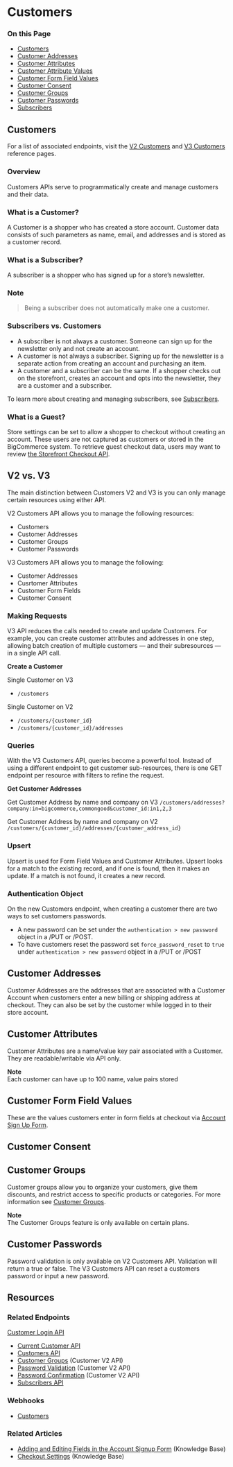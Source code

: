 # Customers

<div class="otp" id="no-index">

### On this Page	
- [Customers](#customers)
- [Customer Addresses](#customer-addresses)
- [Customer Attributes](#customer-attributes)
- [Customer Attribute Values](#customer-attribute-values)
- [Customer Form Field Values](#customer-form-field-values)
- [Customer Consent](#customer-consent)
- [Customer Groups](#customer-groups)
- [Customer Passwords](#customer-passwords)
- [Subscribers](#subscribers)

</div>

## Customers

For a list of associated endpoints, visit the [V2 Customers](https://developer.bigcommerce.com/api-reference/store-management/customers-v2) and [V3 Customers](https://developer.bigcommerce.com/api-reference/store-management/customers-v3) reference pages. 

### Overview

Customers APIs serve to programmatically create and manage customers and their data. 

### What is a Customer?

A Customer is a shopper who has created a store account. Customer data consists of such parameters as name, email, and addresses and is stored as a customer record.

### What is a Subscriber?

A subscriber is a shopper who has signed up for a store’s newsletter.

<div class="HubBlock--callout">
<div class="CalloutBlock--">
<div class="HubBlock-content">
    
### Note
> Being a subscriber does not automatically make one a customer.

</div>
</div>
</div>

### Subscribers vs. Customers

- A subscriber is not always a customer. Someone can sign up for the newsletter only and not create an account.
- A customer is not always a subscriber. Signing up for the newsletter is a separate action from creating an account and purchasing an item.
- A customer and a subscriber can be the same. If a shopper checks out on the storefront, creates an account and opts into the newsletter, they are a customer and a subscriber.

To learn more about creating and managing subscribers, see [Subscribers](https://developer.bigcommerce.com/api-reference/store-management/subscribers). 

### What is a Guest?
Store settings can be set to allow a shopper to checkout without creating an account. These users are not captured as customers or stored in the BigCommerce system. To retrieve guest checkout data, users may want to review [the Storefront Checkout API](https://developer.bigcommerce.com/api-reference/cart-checkout/storefront-checkout-api). 

## V2 vs. V3

The main distinction between Customers V2 and V3 is you can only manage certain resources using either API.

V2 Customers API allows you to manage the following resources:
* Customers
* Customer Addresses
* Customer Groups
* Customer Passwords

V3 Customers API allows you to manage the following:
* Customer Addresses
* Cusrtomer Attributes
* Customer Form Fields
* Customer Consent

### Making Requests

V3 API reduces the calls needed to create and update Customers. For example, you can create customer attributes and addresses in one step, allowing batch creation of multiple customers — and their subresources — in a single API call.

**Create a Customer**

Single Customer on V3
- `/customers`

Single Customer on V2
* `/customers/{customer_id}`
* `/customers/{customer_id}/addresses`

### Queries

With the V3 Customers API, queries become a powerful tool. Instead of using a different endpoint to get customer sub-resources, there is one GET endpoint per resource with filters to refine the request. 

**Get Customer Addresses**

Get Customer Address by name and company on V3
`/customers/addresses?company:in=bigcommerce,commongood&customer_id:in1,2,3`

Get Customer Address by name and company on V2
`/customers/{customer_id}/addresses/{customer_address_id}`

### Upsert

Upsert is used for Form Field Values and Customer Attributes. Upsert looks for a match to the existing record, and if one is found, then it makes an update. If a match is not found, it creates a new record.

### Authentication Object

On the new Customers endpoint, when creating a customer there are two ways to set customers passwords. 
- A new password can be set under the `authentication > new password` object in a /PUT or /POST. 
- To have customers reset the password set `force_password_reset` to `true` under `authentication > new password` object in a /PUT or /POST

## Customer Addresses

Customer Addresses are the addresses that are associated with a Customer Account when customers enter a new billing or shipping address at checkout. They can also be set by the customer while logged in to their store account.


## Customer Attributes
Customer Attributes are a name/value key pair associated with a Customer. They are readable/writable via API only.

**Note**
<br>
Each customer can have up to 100 name, value pairs stored


## Customer Form Field Values
These are the values customers enter in form fields at checkout via [Account Sign Up Form](https://support.bigcommerce.com/s/article/Editing-Form-Fields).

## Customer Consent

## Customer Groups

Customer groups allow you to organize your customers, give them discounts, and restrict access to specific products or categories. For more information see [Customer Groups](https://support.bigcommerce.com/s/article/Customer-Groups).

**Note**
<br>
The Customer Groups feature is only available on certain plans.

## Customer Passwords
Password validation is only available on V2 Customers API. Validation will return a true or false. The V3 Customers API can reset a customers password or input a new password. 

## Resources

### Related Endpoints
  [Customer Login API](https://developer.bigcommerce.com/api-docs/customers/customer-login-api)
- [Current Customer API](https://developer.bigcommerce.com/api-docs/customers/current-customer-api)
- [Customers API](https://developer.bigcommerce.com/api-reference/customer-subscribers/v3-customers-api)
- [Customer Groups](https://developer.bigcommerce.com/api-reference/customer-subscribers/customers-api/customer-groups/getallcustomergroups) (Customer V2 API)
- [Password Validation](https://developer.bigcommerce.com/api-reference/customer-subscribers/customers-api/customer-passwords/validatecustomerpassword) (Customer V2 API)
- [Password Confirmation](https://developer.bigcommerce.com/api-reference/customer-subscribers/customers-api/customers/createanewcustomer) (Customer V2 API)
- [Subscribers API](https://developer.bigcommerce.com/api-reference/customer-subscribers/subscribers-api)

### Webhooks
- [Customers](https://developer.bigcommerce.com/api-docs/getting-started/webhooks/webhook-events#webhook-events_customer)

### Related Articles
- [Adding and Editing Fields in the Account Signup Form](https://support.bigcommerce.com/s/article/Editing-Form-Fields#account-fields) (Knowledge Base)
- [Checkout Settings](https://support.bigcommerce.com/s/article/Checkout-Settings#checkout-settings) (Knowledge Base)